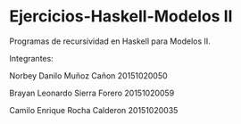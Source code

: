 # Ejercicios-Haskell-Modelos II
Programas de recursividad en Haskell para Modelos II.

Integrantes:

Norbey Danilo Muñoz Cañon 20151020050

Brayan Leonardo Sierra Forero 20151020059

Camilo Enrique Rocha Calderon 20151020035

